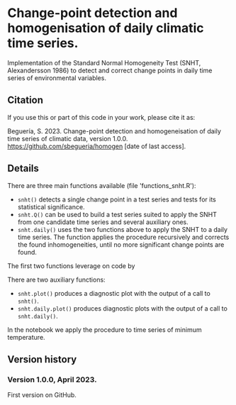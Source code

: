 # Change-point detection and homogenisation of daily climatic time series.

Implementation of the Standard Normal Homogeneity Test (SNHT, Alexandersson 1986) to detect and correct change points in daily time series of environmental variables.

## Citation

If you use this or part of this code in your work, please cite it as:

Beguería, S. 2023. Change-point detection and homogeneisation of daily time series of climatic data, version 1.0.0. https://github.com/sbegueria/homogen [date of last access].

## Details

There are three main functions available (file 'functions_snht.R'):

* `snht()` detects a single change point in a test series and tests for its statistical significance.
* `snht.Q()` can be used to build a test series suited to apply the SNHT from one candidate time series and several auxiliary ones.
* `snht.daily()` uses the two functions above to apply the SNHT to a daily time series. The function applies the procedure recursively and corrects the found inhomogeneities, until no more significant change points are found.

The first two functions leverage on code by 

There are two auxiliary functions:

* `snht.plot()` produces a diagnostic plot with the output of a call to `snht()`.
* `snht.daily.plot()` produces diagnostic plots with the output of a call to `snht.daily()`.

In the notebook we apply the procedure to time series of minimum temperature.


## Version history

### Version 1.0.0, April 2023.

First version on GitHub.
